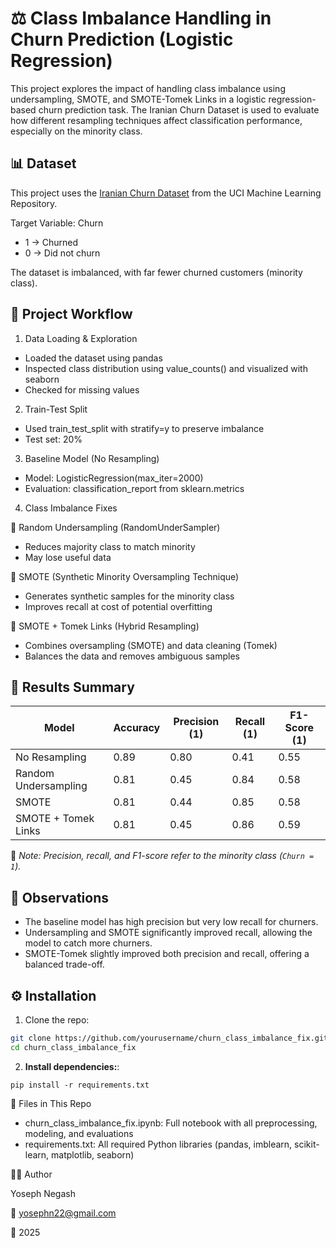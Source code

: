# ⚖️ Class Imbalance Handling in Churn Prediction (Logistic Regression)
This project explores the impact of handling class imbalance using undersampling, SMOTE, and SMOTE-Tomek Links in a logistic
regression-based churn prediction task. The Iranian Churn Dataset is used to evaluate how different resampling techniques affect classification performance, especially on the minority class.

## 📊 Dataset
This project uses the [Iranian Churn Dataset](https://archive.ics.uci.edu/dataset/563/iranian+churn+dataset) from the UCI Machine Learning Repository.

Target Variable: Churn

- 1 → Churned
- 0 → Did not churn

The dataset is imbalanced, with far fewer churned customers (minority class).


## 🚀 Project Workflow

1. Data Loading & Exploration
   
- Loaded the dataset using pandas
- Inspected class distribution using value_counts() and visualized with seaborn
- Checked for missing values

2. Train-Test Split
   
- Used train_test_split with stratify=y to preserve imbalance
- Test set: 20%

3. Baseline Model (No Resampling)
   
- Model: LogisticRegression(max_iter=2000)
- Evaluation: classification_report from sklearn.metrics

4. Class Imbalance Fixes
   
🔹 Random Undersampling (RandomUnderSampler)

- Reduces majority class to match minority
- May lose useful data

🔹 SMOTE (Synthetic Minority Oversampling Technique)

- Generates synthetic samples for the minority class
- Improves recall at cost of potential overfitting

🔹 SMOTE + Tomek Links (Hybrid Resampling)

- Combines oversampling (SMOTE) and data cleaning (Tomek)
- Balances the data and removes ambiguous samples


## 🧾 Results Summary

| Model                  | Accuracy | Precision (1) | Recall (1) | F1-Score (1) |
|------------------------|----------|---------------|------------|--------------|
| No Resampling          | 0.89     | 0.80          | 0.41       | 0.55         |
| Random Undersampling   | 0.81     | 0.45          | 0.84       | 0.58         |
| SMOTE                  | 0.81     | 0.44          | 0.85       | 0.58         |
| SMOTE + Tomek Links    | 0.81     | 0.45          | 0.86       | 0.59         |

📌 *Note: Precision, recall, and F1-score refer to the minority class (`Churn = 1`).*

## 🧪 Observations

- The baseline model has high precision but very low recall for churners.
- Undersampling and SMOTE significantly improved recall, allowing the model to catch more churners.
- SMOTE-Tomek slightly improved both precision and recall, offering a balanced trade-off.

## ⚙️ Installation

1. Clone the repo:

```bash
git clone https://github.com/yourusername/churn_class_imbalance_fix.git
cd churn_class_imbalance_fix
```
2. **Install dependencies:**:   
```commandline
pip install -r requirements.txt
```

📂 Files in This Repo

- churn_class_imbalance_fix.ipynb: Full notebook with all preprocessing, modeling, and evaluations
- requirements.txt: All required Python libraries (pandas, imblearn, scikit-learn, matplotlib, seaborn)

👨‍💻 Author

Yoseph Negash

📧 yosephn22@gmail.com

📅 2025
